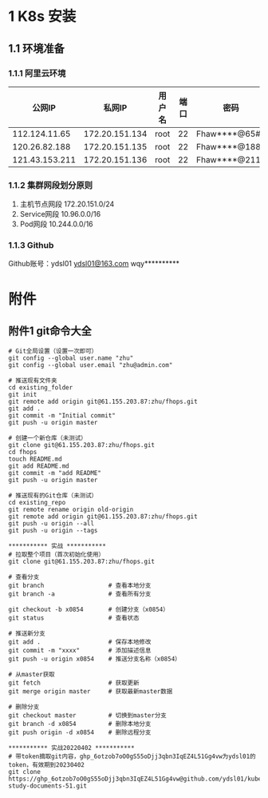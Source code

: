 # 1 K8s 安装

## 1.1 环境准备

### 1.1.1 阿里云环境
| 公网IP        | 私网IP         | 用户名 | 端口 | 密码         |
| ------------- | -------------- | ------ | ---- | ------------ |
| 112.124.11.65 | 172.20.151.134 | root   | 22   | Fhaw****@65# |
| 120.26.82.188 | 172.20.151.135 | root   | 22   | Fhaw****@188# |
| 121.43.153.211| 172.20.151.136 | root   | 22   | Fhaw****@211# |

### 1.1.2 集群网段划分原则

1. 主机节点网段  172.20.151.0/24
2. Service网段     10.96.0.0/16
3. Pod网段           10.244.0.0/16

### 1.1.3 Github

Github账号：ydsl01  ydsl01@163.com  wqy**********









# 附件

## 附件1 git命令大全

```shell
# Git全局设置（设置一次即可）
git config --global user.name "zhu"
git config --global user.email "zhu@admin.com"

# 推送现有文件夹
cd existing_folder
git init
git remote add origin git@61.155.203.87:zhu/fhops.git
git add .
git commit -m "Initial commit"
git push -u origin master

# 创建一个新仓库（未测试）
git clone git@61.155.203.87:zhu/fhops.git
cd fhops
touch README.md
git add README.md
git commit -m "add README"
git push -u origin master

# 推送现有的Git仓库（未测试）
cd existing_repo
git remote rename origin old-origin
git remote add origin git@61.155.203.87:zhu/fhops.git
git push -u origin --all
git push -u origin --tags

*********** 实战 ***********
# 拉取整个项目（首次初始化使用）
git clone git@61.155.203.87:zhu/fhops.git

# 查看分支
git branch                  # 查看本地分支
git branch -a               # 查看所有分支

git checkout -b x0854       # 创建分支（x0854）
git status                  # 查看状态

# 推送新分支
git add .                   # 保存本地修改
git commit -m "xxxx"        # 添加描述信息
git push -u origin x0854    # 推送分支名称（x0854）

# 从master获取
git fetch                   # 获取更新
git merge origin master     # 获取最新master数据

# 删除分支
git checkout master         # 切换到master分支
git branch -d x0854         # 删除本地分支
git push origin -d x0854    # 删除远程分支

*********** 实战20220402 ***********
# 带token摘取git内容，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为ydsl01的token，有效期到20230402
git clone https://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@github.com/ydsl01/kubernetes-study-documents-51.git

```

